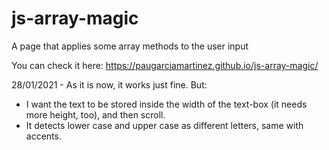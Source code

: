 # js-array-magic
A page that applies some array methods to the user input

You can check it here: https://paugarciamartinez.github.io/js-array-magic/ 

28/01/2021 - As it is now, it works just fine. But:

- I want the text to be stored inside the width of the text-box (it needs more height, too), and then scroll. 
- It detects lower case and upper case as different letters, same with accents. 
